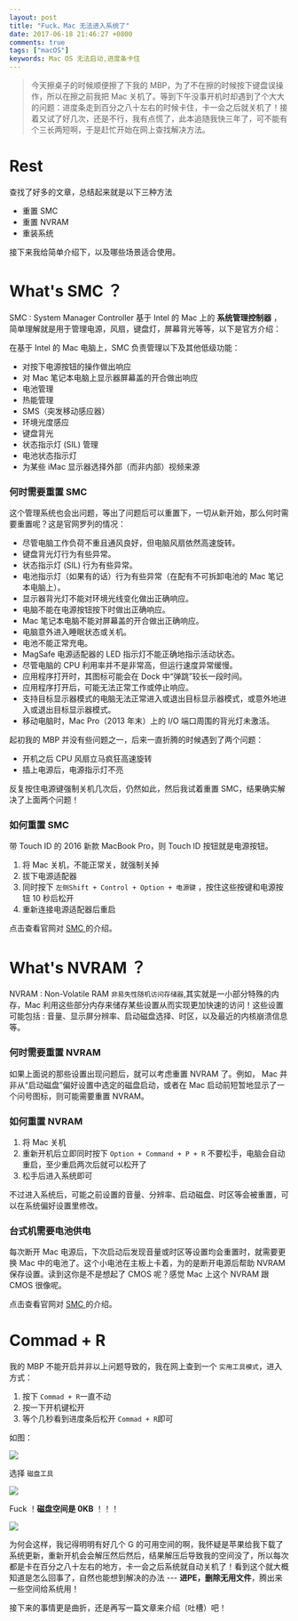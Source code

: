 ```yaml
---
layout: post
title: "Fuck，Mac 无法进入系统了"
date: 2017-06-18 21:46:27 +0800
comments: true
tags: ["macOS"]
keywords: Mac OS 无法启动,进度条卡住
---
```


> 今天擦桌子的时候顺便擦了下我的 MBP，为了不在擦的时候按下键盘误操作，所以在擦之前我把 Mac 关机了。等到下午没事开机时却遇到了个大大的问题：进度条走到百分之八十左右的时候卡住，卡一会之后就关机了！接着又试了好几次，还是不行，我有点慌了，此本追随我快三年了，可不能有个三长两短啊，于是赶忙开始在网上查找解决方法。

# Rest

查找了好多的文章，总结起来就是以下三种方法

- 重置 SMC
- 重置 NVRAM
- 重装系统

接下来我给简单介绍下，以及哪些场景适合使用。

# What's SMC ？

SMC : System Manager Controller 基于 Intel 的 Mac 上的 **系统管理控制器** ，简单理解就是用于管理电源，风扇，键盘灯，屏幕背光等等，以下是官方介绍：

在基于 Intel 的 Mac 电脑上，SMC 负责管理以下及其他低级功能：

- 对按下电源按钮的操作做出响应
- 对 Mac 笔记本电脑上显示器屏幕盖的开合做出响应
- 电池管理
- 热能管理
- SMS（突发移动感应器）
- 环境光度感应
- 键盘背光
- 状态指示灯 (SIL) 管理
- 电池状态指示灯
- 为某些 iMac 显示器选择外部（而非内部）视频来源

### 何时需要重置 SMC

这个管理系统也会出问题，等出了问题后可以重置下，一切从新开始，那么何时需要重置呢？这是官网罗列的情况：

- 尽管电脑工作负荷不重且通风良好，但电脑风扇依然高速旋转。
- 键盘背光灯行为有些异常。
- 状态指示灯 (SIL) 行为有些异常。
- 电池指示灯（如果有的话）行为有些异常（在配有不可拆卸电池的 Mac 笔记本电脑上）。
- 显示器背光灯不能对环境光线变化做出正确响应。
- 电脑不能在电源按钮按下时做出正确响应。
- Mac 笔记本电脑不能对屏幕盖的开合做出正确响应。
- 电脑意外进入睡眠状态或关机。
- 电池不能正常充电。
- MagSafe 电源适配器的 LED 指示灯不能正确地指示活动状态。
- 尽管电脑的 CPU 利用率并不是非常高，但运行速度异常缓慢。
- 应用程序打开时，其图标可能会在 Dock 中“弹跳”较长一段时间。
- 应用程序打开后，可能无法正常工作或停止响应。
- 支持目标显示器模式的电脑无法正常进入或退出目标显示器模式，或意外地进入或退出目标显示器模式。
- 移动电脑时，Mac Pro（2013 年末）上的 I/O 端口周围的背光灯未激活。

起初我的 MBP 并没有些问题之一，后来一直折腾的时候遇到了两个问题：

- 开机之后 CPU 风扇立马疯狂高速旋转
- 插上电源后，电源指示灯不亮

反复按住电源键强制关机几次后，仍然如此，然后我试着重置 SMC，结果确实解决了上面两个问题！

### 如何重置 SMC

带 Touch ID 的 2016 新款 MacBook Pro，则 Touch ID 按钮就是电源按钮。

1. 将 Mac 关机，不能正常关，就强制关掉
2. 拔下电源适配器
3. 同时按下 `左侧Shift + Control + Option + 电源键` ，按住这些按键和电源按钮 10 秒后松开
4. 重新连接电源适配器后重启

点击查看官网对 [SMC ](https://support.apple.com/zh-cn/HT201295)的介绍。

# What's NVRAM ？

NVRAM : Non-Volatile RAM `非易失性随机访问存储器`,其实就是一小部分特殊的内存，Mac 利用这些部分内存来储存某些设置从而实现更加快速的访问！这些设置可能包括 : 音量、显示屏分辨率、启动磁盘选择、时区，以及最近的内核崩溃信息等。

### 何时需要重置 NVRAM

如果上面说的那些设置出现问题后，就可以考虑重置 NVRAM 了。例如， Mac 并非从“启动磁盘”偏好设置中选定的磁盘启动，或者在 Mac 启动前短暂地显示了一个问号图标，则可能需要重置 NVRAM。

### 如何重置 NVRAM

1. 将 Mac 关机
2. 重新开机后立即同时按下 `Option + Command + P + R` 不要松手，电脑会自动重启，至少重启两次后就可以松开了
3. 松手后进入系统即可

不过进入系统后，可能之前设置的音量、分辨率、启动磁盘、时区等会被重置，可以在系统偏好设置里修改。

### 台式机需要电池供电

每次断开 Mac 电源后，下次启动后发现音量或时区等设置均会重置时，就需要更换 Mac 中的电池了。这个小电池在主板上卡着，为的是断开电源后帮助 NVRAM 保存设置。读到这你是不是想起了 CMOS 呢？感觉 Mac 上这个 NVRAM 跟 CMOS 很像呢。

点击查看官网对 [SMC ](https://support.apple.com/zh-cn/HT204063)的介绍。

# Commad + R

我的 MBP 不能开启并非以上问题导致的，我在网上查到一个 `实用工具模式`，进入方式：

1. 按下 `Commad + R`一直不动
2. 按一下开机键松开
3. 等个几秒看到进度条后松开 `Commad + R`即可

如图：

![](/images/201706/1.JPG)

选择 `磁盘工具`

![](/images/201706/2.JPG)

Fuck ！**磁盘空间是 0KB** ！！！

![](/images/201706/3.JPG)

为何会这样，我记得明明有好几个 G 的可用空间的啊，我怀疑是苹果给我下载了系统更新，重新开机会会解压然后然后，结果解压后导致我的空间没了，所以每次都是卡在百分之八十左右的地方，卡一会之后系统就自动关机了！看到这个就大概知道是怎么回事了，自然也能想到解决的办法 --- **进PE，删除无用文件**，腾出来一些空间给系统用！

接下来的事情更是曲折，还是再写一篇文章来介绍（吐槽）吧！
